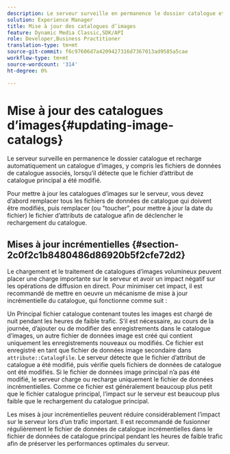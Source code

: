 ```yaml
---
description: Le serveur surveille en permanence le dossier catalogue et recharge automatiquement un catalogue d’images, y compris les fichiers de données de catalogue associés, lorsqu’il détecte que le fichier d’attribut de catalogue principal a été modifié.
solution: Experience Manager
title: Mise à jour des catalogues d’images
feature: Dynamic Media Classic,SDK/API
role: Developer,Business Practitioner
translation-type: tm+mt
source-git-commit: f6c97606d7a4209427316d7367013ad9585a5cae
workflow-type: tm+mt
source-wordcount: '314'
ht-degree: 0%

---
```



# Mise à jour des catalogues d’images{#updating-image-catalogs}

Le serveur surveille en permanence le dossier catalogue et recharge automatiquement un catalogue d’images, y compris les fichiers de données de catalogue associés, lorsqu’il détecte que le fichier d’attribut de catalogue principal a été modifié.

Pour mettre à jour les catalogues d’images sur le serveur, vous devez d’abord remplacer tous les fichiers de données de catalogue qui doivent être modifiés, puis remplacer (ou &quot;toucher&quot;, pour mettre à jour la date du fichier) le fichier d’attributs de catalogue afin de déclencher le rechargement du catalogue.

## Mises à jour incrémentielles {#section-2c0f2c1b8480486d86920b5f2cfe72d2}

Le chargement et le traitement de catalogues d’images volumineux peuvent placer une charge importante sur le serveur et avoir un impact négatif sur les opérations de diffusion en direct. Pour minimiser cet impact, il est recommandé de mettre en oeuvre un mécanisme de mise à jour incrémentielle du catalogue, qui fonctionne comme suit :

Un Principal fichier catalogue contenant toutes les images est chargé de nuit pendant les heures de faible trafic. S’il est nécessaire, au cours de la journée, d’ajouter ou de modifier des enregistrements dans le catalogue d’images, un autre fichier de données image est créé qui contient uniquement les enregistrements nouveaux ou modifiés. Ce fichier est enregistré en tant que fichier de données image secondaire dans `attribute::CatalogFile`. Le serveur détecte que le fichier d’attribut de catalogue a été modifié, puis vérifie quels fichiers de données de catalogue ont été modifiés. Si le fichier de données image principal n’a pas été modifié, le serveur charge ou recharge uniquement le fichier de données incrémentielles. Comme ce fichier est généralement beaucoup plus petit que le fichier catalogue principal, l’impact sur le serveur est beaucoup plus faible que le rechargement du catalogue principal.

Les mises à jour incrémentielles peuvent réduire considérablement l’impact sur le serveur lors d’un trafic important. Il est recommandé de fusionner régulièrement le fichier de données de catalogue incrémentielles dans le fichier de données de catalogue principal pendant les heures de faible trafic afin de préserver les performances optimales du serveur.
